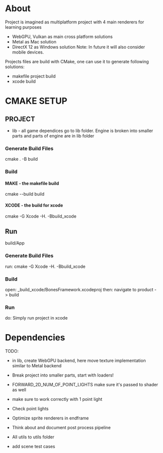 # About 

Project is imagined as multiplatform project with 4 main renderers for learning purposes
- WebGPU, Vulkan as main cross platform solutions
- Metal as Mac solution 
- DirectX 12 as Windows solution
Note: In future it will also consider mobile devices.

Projects files are build with CMake, one can use it to generate following solutions:
- makefile project build
- xcode build

# CMAKE SETUP

## PROJECT

- lib - all game dependices go to lib folder. Engine is broken into smaller parts and parts of engine are in lib folder

### Generate Build Files
cmake . -B build

### Build

#### MAKE - the makefile build
cmake --build build

#### XCODE - the build for xcode
cmake -G Xcode -H. -Bbuild_xcode

## Run
build/App

### Generate Build Files
run: cmake -G Xcode -H. -Bbuild_xcode

### Build
open: _build_xcode/BonesFramework.xcodeproj
then: navigate to product -> build

### Run
do: Simply run project in xcode

# Dependencies
TODO: 

- in lib, create WebGPU backend, here move texture implementation similar to Metal backend
- Break project into smaller parts, start with loaders! 

- FORWARD_2D_NUM_OF_POINT_LIGHTS make sure it's passed to shader as well
- make sure to work correctly with 1 point light 
- Check point lights
- Optimize sprite renderers in endframe
- Think about and document post process pipeline
- All utils to utils folder
- add scene test cases